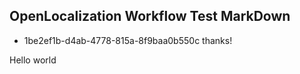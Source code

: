 ## OpenLocalization Workflow Test MarkDown
* 1be2ef1b-d4ab-4778-815a-8f9baa0b550c 
thanks!

Hello world